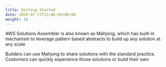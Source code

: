 ```yaml
---
title: Getting Started
date: 2020-07-27T13:06:03+08:00
weight: 10
---
```


AWS Solutions Assembler is also known as Mahjong, which has built-in mechanism to leverage pattern based abstracts to build up any solution at any scale

Builders can use Mahjong to share solutions with the standard practice. Customers can quickly experience those solutions or build their own
